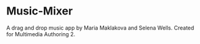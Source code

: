 # Music-Mixer
A drag and drop music app by Maria Maklakova and Selena Wells. Created for Multimedia Authoring 2.
